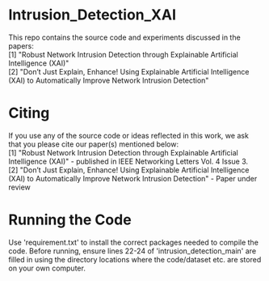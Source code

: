 # Intrusion_Detection_XAI
This repo contains the source code and experiments discussed in the papers:  
[1] "Robust Network Intrusion Detection through Explainable Artificial Intelligence (XAI)"  
[2] "Don’t Just Explain, Enhance! Using Explainable Artificial Intelligence (XAI) to Automatically Improve Network Intrusion Detection"  

# Citing
If you use any of the source code or ideas reflected in this work, we ask that you please cite our paper(s) mentioned below:  
[1] "Robust Network Intrusion Detection through Explainable Artificial Intelligence (XAI)" - published in IEEE Networking Letters Vol. 4 Issue 3.  
[2] "Don’t Just Explain, Enhance! Using Explainable Artificial Intelligence (XAI) to Automatically Improve Network Intrusion Detection" - Paper under review  

# Running the Code
Use 'requirement.txt' to install the correct packages needed to compile the code. Before running, ensure lines 22-24 of 'intrusion_detection_main' are filled in using the directory locations where the code/dataset etc. are stored on your own computer.


